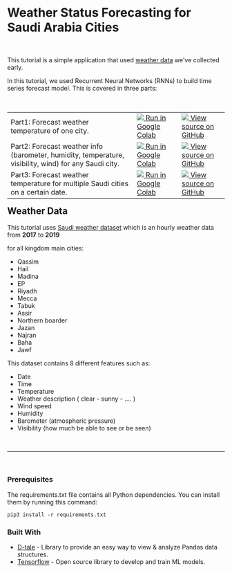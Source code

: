 # Weather Status Forecasting for Saudi Arabia Cities

<br>

This tutorial is a simple application that used [weather data](https://github.com/EsraaMadi/KSA-weather-scraping) we've collected early.

In this tutorial, we used Recurrent Neural Networks (RNNs) to build time series forecast model. This is covered in three parts:

<br>
<table class="tfo-notebook-buttons" align="left">
<tr>
  <td>
    Part1:  Forecast weather temperature of one city.
  </td>
  <td>
    <a href="https://colab.research.google.com/drive/1Hh3abwhZrIJWOpySLWnhsMPX94AP9JL3?usp=sharing"><img src="https://www.tensorflow.org/images/colab_logo_32px.png" />  Run in Google Colab</a>
  </td>
  <td>
    <a href="https://github.com/EsraaMadi/Saudi-Arabia-weather-forecasting/blob/master/forecasting_city's_weather_temperature.ipynb"><img src="https://www.tensorflow.org/images/GitHub-Mark-32px.png" /> View source on GitHub</a>
  </td>
</tr>
<tr>
<td>
  Part2: Forecast weather info (barometer, humidity, temperature, visibility, wind) for any Saudi city.
</td>
<td>
<a href="https://colab.research.google.com/drive/10x1P0ptobYKdKOrr6-VWrbq7tAsn7H--?usp=sharing"><img src="https://www.tensorflow.org/images/colab_logo_32px.png" />  Run in Google Colab</a>
</td>
<td>
<a href="https://github.com/EsraaMadi/Saudi-Arabia-weather-forecasting/blob/master/forecasting_city's_weather_info.ipynb"><img src="https://www.tensorflow.org/images/GitHub-Mark-32px.png" /> View source on GitHub</a>
</td>
</tr>
<tr>
<td>
  Part3: Forecast weather temperature for multiple Saudi cities on a certain date.
</td>
<td>
<a href="https://colab.research.google.com/drive/1sCguUuYC_gdQ2w1cfsmm2kF9yIM_SHLp?usp=sharing"><img src="https://www.tensorflow.org/images/colab_logo_32px.png" />  Run in Google Colab</a>
</td>
<td>
<a href="https://github.com/EsraaMadi/Saudi-Arabia-weather-forecasting/blob/master/forecasting_weather_temperature_of_multiple_cities.ipynb"><img src="https://www.tensorflow.org/images/GitHub-Mark-32px.png" /> View source on GitHub</a>
</td>
</tr>
</table>


## Weather Data
This tutorial uses [Saudi weather dataset](https://github.com/EsraaMadi/KSA-weather-scraping) which is an hourly weather data from **2017** to **2019**

for all kingdom main cities:
- Qassim
- Hail
- Madina
- EP
- Riyadh
- Mecca
- Tabuk
- Assir
- Northern boarder
- Jazan
- Najran
- Baha
- Jawf

This dataset contains 8 different features such as:
- Date
- Time
- Temperature
- Weather description ( clear - sunny - .... )
- Wind speed
- Humidity
- Barometer (atmospheric pressure)
- Visibility (how much be able to see or be seen)


<br>

-----

<br>

### Prerequisites
The requirements.txt file contains all Python dependencies. You can install them by running this command:

```
pip3 install -r requirements.txt
```

### Built With
-  [D-tale](https://pypi.org/project/dtale/)  - Library to provide an easy way to view & analyze Pandas data structures.
- [Tensorflow](https://www.tensorflow.org/) - Open source library to develop and train ML models.
